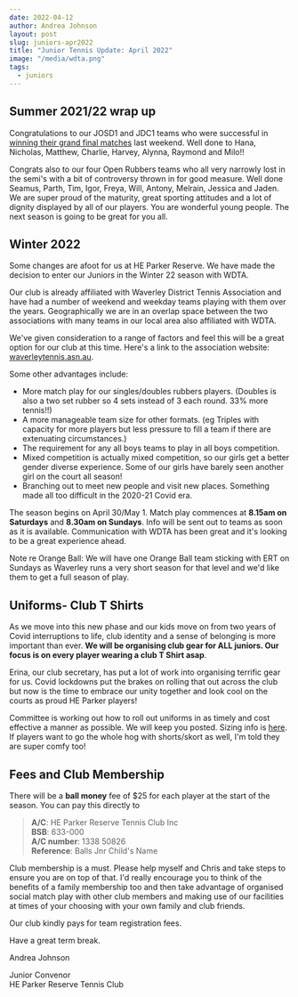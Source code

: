 ```yaml
---
date: 2022-04-12
author: Andrea Johnson
layout: post
slug: juniors-apr2022
title: "Junior Tennis Update: April 2022"
image: "/media/wdta.png"
tags:
  - juniors
---
```


## Summer 2021/22 wrap up

Congratulations to our JOSD1 and JDC1 teams who were successful in [winning their grand final matches](/news/juniors-gf-apr22-04-2022.html) last weekend. Well done to Hana, Nicholas, Matthew, Charlie, Harvey, Alynna, Raymond and Milo!!

Congrats also to our four Open Rubbers teams who all very narrowly lost in the semi's with a bit of controversy thrown in for good measure. Well done Seamus, Parth, Tim, Igor, Freya, Will, Antony, Melrain, Jessica and Jaden. We are super proud of the maturity, great sporting attitudes and a lot of dignity displayed by all of our players. You are wonderful young people. The next season is going to be great for you all.

## Winter 2022

Some changes are afoot for us at HE Parker Reserve. We have made the decision to enter our Juniors in the Winter 22 season with WDTA.

Our club is already affiliated with Waverley District Tennis Association and have had a number of weekend and weekday teams playing with them over the years. Geographically we are in an overlap space between the two associations with many teams in our local area also affiliated with WDTA.

We've given consideration to a range of factors and feel this will be a great option for our club at this time. Here's a link to the association website: [waverleytennis.asn.au](https://waverleytennis.asn.au).

Some other advantages include:

  * More match play for our singles/doubles rubbers players. (Doubles is also a two set rubber so 4 sets instead of 3 each round. 33% more tennis!!)
  * A more manageable team size for other formats.  (eg Triples with capacity for more players but less pressure to fill a team if there are extenuating circumstances.)
  * The requirement for any all boys teams to play in all boys competition.
  * Mixed competition is actually mixed competition, so our girls get a better gender diverse experience. Some of our girls have barely seen another girl on the court all season!
  * Branching out to meet new people and visit new places. Something made all too difficult in the 2020-21 Covid era.

The season begins on April 30/May 1. Match play commences at **8.15am on Saturdays** and **8.30am on Sundays**. Info will be sent out to teams as soon as it is available. Communication with WDTA has been great and it's looking to be a great experience ahead.

Note re Orange Ball: We will have one Orange Ball team sticking with ERT on Sundays as Waverley runs a very short season for that level and we'd like them to get a full season of play.

## Uniforms- Club T Shirts

As we move into this new phase and our kids move on from two years of Covid interruptions to life, club identity and a sense of belonging is more important than ever.
**We will be organising club gear for ALL juniors. Our focus is on every player wearing a club T Shirt asap**.

Erina, our club secretary, has put a lot of work into organising terrific gear for us. Covid lockdowns put the brakes on rolling that out across the club but now is the time to embrace our unity together and look cool on the courts as proud HE Parker players!

Committee is working out how to roll out uniforms in as timely and cost effective a manner as possible. We will keep you posted. Sizing info is [here](https://projectclothing.com.au/pages/size-chart-1). If players want to go the whole hog with shorts/skort as well, I'm told they are super comfy too!

## Fees and Club Membership

There will be a **ball money** fee of $25 for each player at the start of the season.
You can pay this directly to

> **A/C**:  HE Parker Reserve Tennis Club Inc<br>
> **BSB**: 633-000<br>
> **A/C number**: 1338 50826<br>
> **Reference**: Balls Jnr Child's Name

Club membership is a must. Please help myself and Chris and take steps to ensure you are on top of that. I'd really encourage you to think of the benefits of a family membership too and then take advantage of organised social match play with other club members and making use of our facilities at times of your choosing with your own family and club friends.

Our club kindly pays for team registration fees.

Have a great term break.

Andrea Johnson <br>

Junior Convenor<br>
HE Parker Reserve Tennis Club
